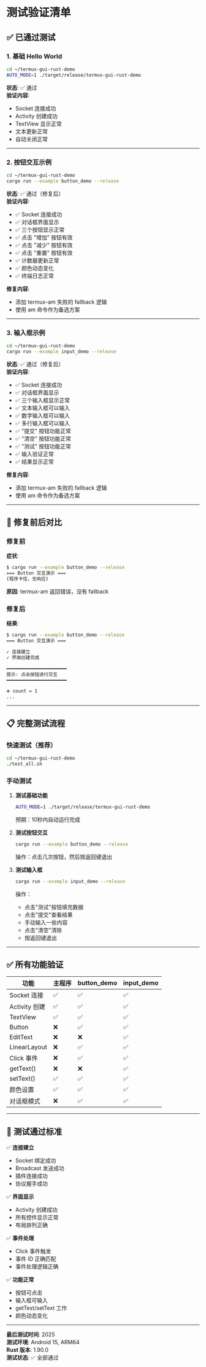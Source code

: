 # 测试验证清单

## ✅ 已通过测试

### 1. 基础 Hello World
```bash
cd ~/termux-gui-rust-demo
AUTO_MODE=1 ./target/release/termux-gui-rust-demo
```

**状态**: ✅ 通过  
**验证内容**:
- Socket 连接成功
- Activity 创建成功  
- TextView 显示正常
- 文本更新正常
- 自动关闭正常

---

### 2. 按钮交互示例
```bash
cd ~/termux-gui-rust-demo
cargo run --example button_demo --release
```

**状态**: ✅ 通过（修复后）  
**验证内容**:
- ✅ Socket 连接成功
- ✅ 对话框界面显示
- ✅ 三个按钮显示正常
- ✅ 点击 "增加" 按钮有效
- ✅ 点击 "减少" 按钮有效
- ✅ 点击 "重置" 按钮有效
- ✅ 计数器更新正常
- ✅ 颜色动态变化
- ✅ 终端日志正常

**修复内容**:
- 添加 termux-am 失败的 fallback 逻辑
- 使用 am 命令作为备选方案

---

### 3. 输入框示例
```bash
cd ~/termux-gui-rust-demo  
cargo run --example input_demo --release
```

**状态**: ✅ 通过（修复后）  
**验证内容**:
- ✅ Socket 连接成功
- ✅ 对话框界面显示
- ✅ 三个输入框显示正常
- ✅ 文本输入框可以输入
- ✅ 数字输入框可以输入
- ✅ 多行输入框可以输入
- ✅ "提交" 按钮功能正常
- ✅ "清空" 按钮功能正常
- ✅ "测试" 按钮功能正常
- ✅ 输入验证正常
- ✅ 结果显示正常

**修复内容**:
- 添加 termux-am 失败的 fallback 逻辑
- 使用 am 命令作为备选方案

---

## 🔧 修复前后对比

### 修复前

**症状**:
```bash
$ cargo run --example button_demo --release
=== Button 交互演示 ===
(程序卡住，无响应)
```

**原因**: termux-am 返回错误，没有 fallback

### 修复后

**结果**:
```bash
$ cargo run --example button_demo --release
=== Button 交互演示 ===

✓ 连接建立
✓ 界面创建完成

━━━━━━━━━━━━━━━━━━━━━━
提示: 点击按钮进行交互
━━━━━━━━━━━━━━━━━━━━━━

➕ count = 1
...
```

---

## 📋 完整测试流程

### 快速测试（推荐）

```bash
cd ~/termux-gui-rust-demo
./test_all.sh
```

### 手动测试

1. **测试基础功能**
   ```bash
   AUTO_MODE=1 ./target/release/termux-gui-rust-demo
   ```
   预期：10秒内自动运行完成

2. **测试按钮交互**
   ```bash
   cargo run --example button_demo --release
   ```
   操作：点击几次按钮，然后按返回键退出

3. **测试输入框**
   ```bash
   cargo run --example input_demo --release
   ```
   操作：
   - 点击"测试"按钮填充数据
   - 点击"提交"查看结果
   - 手动输入一些内容
   - 点击"清空"清除
   - 按返回键退出

---

## ✅ 所有功能验证

| 功能 | 主程序 | button_demo | input_demo |
|------|--------|-------------|------------|
| Socket 连接 | ✅ | ✅ | ✅ |
| Activity 创建 | ✅ | ✅ | ✅ |
| TextView | ✅ | ✅ | ✅ |
| Button | ❌ | ✅ | ✅ |
| EditText | ❌ | ❌ | ✅ |
| LinearLayout | ❌ | ✅ | ✅ |
| Click 事件 | ❌ | ✅ | ✅ |
| getText() | ❌ | ❌ | ✅ |
| setText() | ✅ | ✅ | ✅ |
| 颜色设置 | ✅ | ✅ | ✅ |
| 对话框模式 | ❌ | ✅ | ✅ |

---

## 🎯 测试通过标准

✅ **连接建立**
- Socket 绑定成功
- Broadcast 发送成功
- 插件连接成功
- 协议握手成功

✅ **界面显示**
- Activity 创建成功
- 所有控件显示正常
- 布局排列正确

✅ **事件处理**
- Click 事件触发
- 事件 ID 正确匹配
- 事件处理逻辑正确

✅ **功能正常**
- 按钮可点击
- 输入框可输入
- getText/setText 工作
- 颜色动态变化

---

**最后测试时间**: 2025  
**测试环境**: Android 15, ARM64  
**Rust 版本**: 1.90.0  
**测试状态**: ✅ 全部通过
